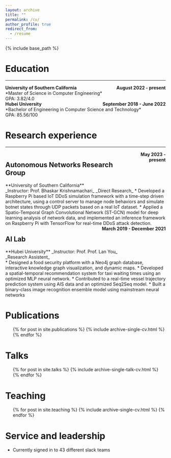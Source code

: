 ```yaml
---
layout: archive
title: ""
permalink: /cv/
author_profile: true
redirect_from:
  - /resume
---
```


{% include base_path %}

Education
======
------
<div style="display: flex; justify-content: space-between;">
    <div><strong>University of Southern California</strong></div>
    <div style="text-align: right;"><strong>August 2022 - present</strong></div>
</div>
  *Master of Science in Computer Engineering* <br>
  GPA: 3.82/4.0<br>

<div style="display: flex; justify-content: space-between;">
    <div><strong>Hubei University</strong></div>
    <div style="text-align: right;"><strong>September 2018 - June 2022</strong></div>
</div>
  *Bachelor of Engineering in Computer Science and Technology* <br>
  GPA: 85.56/100<br>

Research experience
======
------
<div style="display: flex; justify-content: space-between;">
    <div><h2>Autonomous Networks Research Group</h2></div>
    <div style="text-align: right;"><strong>May 2023 - present</strong></div>
</div>
**University of Southern California** <br>
_Instructor: Prof. Bhaskar Krishnamachari_  
_Direct Research_  
* Developed a Raspberry Pi based IoT DDoS simulation framework with a time-step driven architecture, using a control server to manage node behaviors and simulate botnet states through UDP packets based on a real IoT dataset.
* Applied a Spatio-Temporal Graph Convolutional Network (ST-GCN) model for deep learning analysis of network data, and implemented an inference framework on Raspberry Pi with TensorFlow for real-time DDoS attack detection.  
<br>
<div style="display: flex; justify-content: space-between;">
    <div><h2>AI Lab</h2></div>
    <div style="text-align: right;"><strong>March 2019 - December 2021</strong></div>
</div>
**Hubei University**  
_Instructor: Prof. Prof. Lan You_<br>
_Research Assistent_<br>
* Designed a food security platform with a Neo4j graph database, interactive knowledge graph visualization, and dynamic maps.
* Developed a spatial-temporal recommendation system for taxi waiting times using an optimized MLP neural network.
* Contributed to a real-time vessel trajectory prediction system using AIS data and an optimized Seq2Seq model.
* Built a binary-class image recognition ensemble model using mainstream neural networks


Publications
======
  <ul>{% for post in site.publications %}
    {% include archive-single-cv.html %}
  {% endfor %}</ul>
  
Talks
======
  <ul>{% for post in site.talks %}
    {% include archive-single-talk-cv.html %}
  {% endfor %}</ul>
  
Teaching
======
  <ul>{% for post in site.teaching %}
    {% include archive-single-cv.html %}
  {% endfor %}</ul>
  
Service and leadership
======
* Currently signed in to 43 different slack teams
